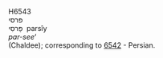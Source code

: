 <body>
  <p>H6543<br>  פּרסי  <br> פַּרסִי  ‎  parsı̂y  <br><i>par-see‘ </i><br>(Chaldee); corresponding to <a href="h6542.htm">6542</a>  - Persian.<br></p>
 </body>